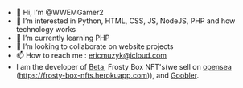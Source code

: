 - 👋 Hi, I’m @WWEMGamer2
- 👀 I’m interested in Python, HTML, CSS, JS, NodeJS, PHP and how technology works
- 🌱 I’m currently learning PHP
- 💞️ I’m looking to collaborate on website projects
- 📫 How to reach me : ericmuzyk@icloud.com
- I am the developer of [Beta](https://beta.ericplayzyt.repl.co), Frosty Box NFT's(we sell on [opensea](https://opensea.io/FrostyBoxNFTs) (https://frosty-box-nfts.herokuapp.com)), and [Goobler](https://goobler.imango.com.au).

<!---
WWEMGamer2/WWEMGamer2 is a ✨ special ✨ repository because its `README.md` (this file) appears on your GitHub profile.
You can click the Preview link to take a look at your changes.
--->
